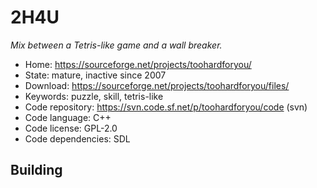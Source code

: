 # 2H4U

_Mix between a Tetris-like game and a wall breaker._

- Home: https://sourceforge.net/projects/toohardforyou/
- State: mature, inactive since 2007
- Download: https://sourceforge.net/projects/toohardforyou/files/
- Keywords: puzzle, skill, tetris-like
- Code repository: https://svn.code.sf.net/p/toohardforyou/code (svn)
- Code language: C++
- Code license: GPL-2.0
- Code dependencies: SDL

## Building
